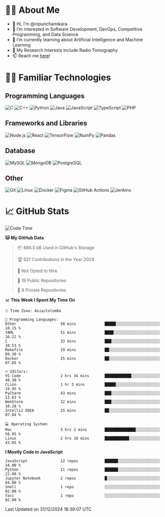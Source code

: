 # 🙋‍♂️ About Me
- 👋 Hi, I’m @nipunchamikara
- 👀 I’m interested in Software Development, DevOps, Competitive Programming, and Data Science
- 🌱 I’m currently learning about Artificial Intelligence and Machine Learning
- 📜 My Research Interests include Radio Tomography
- 📫 Reach me [here](mailto:nipunchamikara@yahoo.com)!

# 👨‍💻 Familiar Technologies

## Programming Languages
![C](https://img.icons8.com/color/48/000000/c-programming.png "C")
![C++](https://img.icons8.com/color/48/000000/c-plus-plus-logo.png "C++")
![Python](https://img.icons8.com/color/48/000000/python.png "Python")
![Java](https://img.icons8.com/color/48/000000/java-coffee-cup-logo.png "Java")
![JavaScript](https://img.icons8.com/color/48/000000/javascript.png "JavaScript")
![TypeScript](https://img.icons8.com/color/48/000000/typescript.png "TypeScript")
![PHP](https://img.icons8.com/officel/48/000000/php-logo.png "PHP")

## Frameworks and Libraries
![Node.js](https://img.icons8.com/color/48/000000/nodejs.png "Node.js")
![React](https://img.icons8.com/officel/48/000000/react.png "React")
![TensorFlow](https://img.icons8.com/color/48/000000/tensorflow.png "TensorFlow")
![NumPy](https://img.icons8.com/color/48/000000/numpy.png "NumPy")
![Pandas](https://img.icons8.com/color/48/000000/pandas.png "Pandas")

## Database
![MySQL](https://img.icons8.com/color/48/000000/mysql-logo.png "MySQL")
![MongoDB](https://img.icons8.com/color/48/000000/mongodb.png "MongoDB")
![PostgreSQL](https://img.icons8.com/color/48/000000/postgreesql.png "PostgreSQL")

## Other
![Git](https://img.icons8.com/color/48/000000/git.png "Git")
![Linux](https://img.icons8.com/color/48/000000/linux.png "Linux")
![Docker](https://img.icons8.com/color/48/000000/docker.png "Docker")
![Figma](https://img.icons8.com/color/48/000000/figma.png "Figma")
![GitHub Actions](https://img.icons8.com/color/48/000000/github.png "GitHub Actions")
![Jenkins](https://img.icons8.com/color/48/000000/jenkins.png "Jenkins")

# 📈 GitHub Stats

<!--START_SECTION:waka-->
![Code Time](http://img.shields.io/badge/Code%20Time-1%2C158%20hrs%2050%20mins-blue)

**🐱 My GitHub Data** 

> 📦 886.5 kB Used in GitHub's Storage 
 > 
> 🏆 621 Contributions in the Year 2024
 > 
> 🚫 Not Opted to Hire
 > 
> 📜 19 Public Repositories 
 > 
> 🔑 8 Private Repositories 
 > 
📊 **This Week I Spent My Time On** 

```text
🕑︎ Time Zone: Asia/Colombo

💬 Programming Languages: 
Other                    58 mins             █████░░░░░░░░░░░░░░░░░░░░   18.15 % 
YAML                     51 mins             ████░░░░░░░░░░░░░░░░░░░░░   16.22 % 
C                        33 mins             ███░░░░░░░░░░░░░░░░░░░░░░   10.53 % 
Makefile                 29 mins             ██░░░░░░░░░░░░░░░░░░░░░░░   09.30 % 
Docker                   25 mins             ██░░░░░░░░░░░░░░░░░░░░░░░   07.85 % 

🔥 Editors: 
VS Code                  2 hrs 34 mins       ████████████░░░░░░░░░░░░░   48.30 % 
CLion                    1 hr 3 mins         █████░░░░░░░░░░░░░░░░░░░░   19.95 % 
PyCharm                  43 mins             ███░░░░░░░░░░░░░░░░░░░░░░   13.63 % 
WebStorm                 32 mins             ███░░░░░░░░░░░░░░░░░░░░░░   10.28 % 
IntelliJ IDEA            25 mins             ██░░░░░░░░░░░░░░░░░░░░░░░   07.84 % 

💻 Operating System: 
Mac                      3 hrs 2 mins        ██████████████░░░░░░░░░░░   56.95 % 
Linux                    2 hrs 18 mins       ███████████░░░░░░░░░░░░░░   43.05 % 
```

**I Mostly Code in JavaScript** 

```text
JavaScript               12 repos            ██████░░░░░░░░░░░░░░░░░░░   24.00 % 
Python                   11 repos            ██████░░░░░░░░░░░░░░░░░░░   22.00 % 
Jupyter Notebook         2 repos             █░░░░░░░░░░░░░░░░░░░░░░░░   04.00 % 
Shell                    1 repo              ░░░░░░░░░░░░░░░░░░░░░░░░░   02.00 % 
Yacc                     1 repo              ░░░░░░░░░░░░░░░░░░░░░░░░░   02.00 % 
```




 Last Updated on 31/12/2024 18:39:07 UTC
<!--END_SECTION:waka-->


